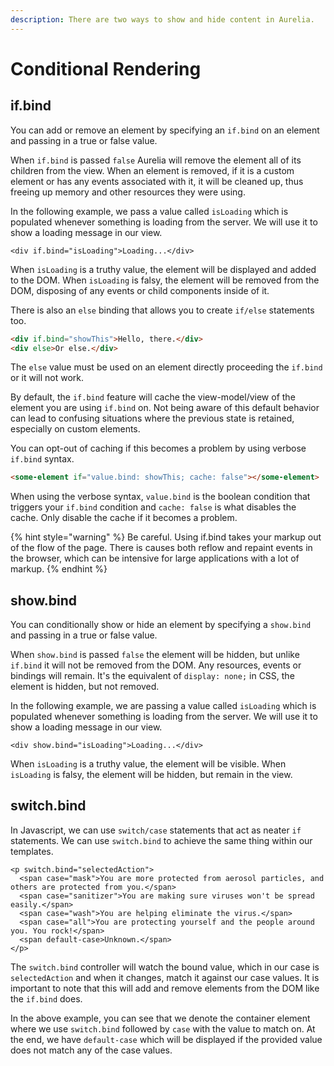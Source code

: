 ```yaml
---
description: There are two ways to show and hide content in Aurelia.
---
```


# Conditional Rendering

## if.bind

You can add or remove an element by specifying an `if.bind` on an element and passing in a true or false value.

When `if.bind` is passed `false` Aurelia will remove the element all of its children from the view. When an element is removed, if it is a custom element or has any events associated with it, it will be cleaned up, thus freeing up memory and other resources they were using.

In the following example, we pass a value called `isLoading` which is populated whenever something is loading from the server. We will use it to show a loading message in our view.

```markup
<div if.bind="isLoading">Loading...</div>
```

When `isLoading` is a truthy value, the element will be displayed and added to the DOM. When `isLoading` is falsy, the element will be removed from the DOM, disposing of any events or child components inside of it.

There is also an `else` binding that allows you to create `if/else` statements too.

```html
<div if.bind="showThis">Hello, there.</div>
<div else>Or else.</div>
```

The `else` value must be used on an element directly proceeding the `if.bind` or it will not work.

By default, the `if.bind` feature will cache the view-model/view of the element you are using `if.bind` on. Not being aware of this default behavior can lead to confusing situations where the previous state is retained, especially on custom elements.

You can opt-out of caching if this becomes a problem by using verbose `if.bind` syntax.

```html
<some-element if="value.bind: showThis; cache: false"></some-element>
```

When using the verbose syntax, `value.bind` is the boolean condition that triggers your `if.bind` condition and `cache: false` is what disables the cache. Only disable the cache if it becomes a problem.

{% hint style="warning" %}
Be careful. Using if.bind takes your markup out of the flow of the page. There is causes both reflow and repaint events in the browser, which can be intensive for large applications with a lot of markup.
{% endhint %}

## show.bind

You can conditionally show or hide an element by specifying a `show.bind` and passing in a true or false value.

When `show.bind` is passed `false` the element will be hidden, but unlike `if.bind` it will not be removed from the DOM. Any resources, events or bindings will remain. It's the equivalent of `display: none;` in CSS, the element is hidden, but not removed.

In the following example, we are passing a value called `isLoading` which is populated whenever something is loading from the server. We will use it to show a loading message in our view.

```markup
<div show.bind="isLoading">Loading...</div>
```

When `isLoading` is a truthy value, the element will be visible. When `isLoading` is falsy, the element will be hidden, but remain in the view.

## switch.bind

In Javascript, we can use `switch/case` statements that act as neater `if` statements. We can use `switch.bind` to achieve the same thing within our templates.

```markup
<p switch.bind="selectedAction">
  <span case="mask">You are more protected from aerosol particles, and others are protected from you.</span>
  <span case="sanitizer">You are making sure viruses won't be spread easily.</span>
  <span case="wash">You are helping eliminate the virus.</span>
  <span case="all">You are protecting yourself and the people around you. You rock!</span>
  <span default-case>Unknown.</span>
</p>
```

The `switch.bind` controller will watch the bound value, which in our case is `selectedAction` and when it changes, match it against our case values. It is important to note that this will add and remove elements from the DOM like the `if.bind` does.

In the above example, you can see that we denote the container element where we use `switch.bind` followed by `case` with the value to match on. At the end, we have `default-case` which will be displayed if the provided value does not match any of the case values.
